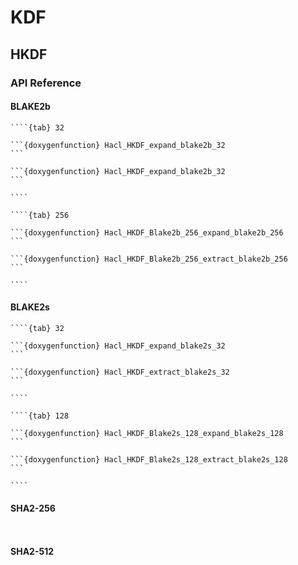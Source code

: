 # KDF

## HKDF

### API Reference

#### BLAKE2b

`````{tabs}
````{tab} 32

```{doxygenfunction} Hacl_HKDF_expand_blake2b_32
```

```{doxygenfunction} Hacl_HKDF_expand_blake2b_32
```

````

````{tab} 256

```{doxygenfunction} Hacl_HKDF_Blake2b_256_expand_blake2b_256
```

```{doxygenfunction} Hacl_HKDF_Blake2b_256_extract_blake2b_256
```

````
`````

#### BLAKE2s

`````{tabs}
````{tab} 32

```{doxygenfunction} Hacl_HKDF_expand_blake2s_32
```

```{doxygenfunction} Hacl_HKDF_extract_blake2s_32
```

````

````{tab} 128

```{doxygenfunction} Hacl_HKDF_Blake2s_128_expand_blake2s_128
```

```{doxygenfunction} Hacl_HKDF_Blake2s_128_extract_blake2s_128
```

````
`````

#### SHA2-256

```{doxygenfunction} Hacl_HKDF_expand_sha2_256
```

```{doxygenfunction} Hacl_HKDF_extract_sha2_256
```

#### SHA2-512

```{doxygenfunction} Hacl_HKDF_expand_sha2_512
```

```{doxygenfunction} Hacl_HKDF_extract_sha2_512
```

